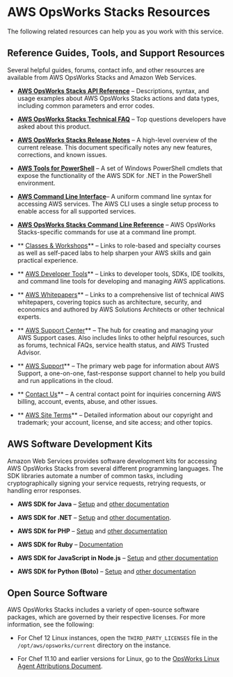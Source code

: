 # AWS OpsWorks Stacks Resources<a name="relatedresources"></a>

The following related resources can help you as you work with this service\.

## Reference Guides, Tools, and Support Resources<a name="OPS-Resources"></a>

Several helpful guides, forums, contact info, and other resources are available from AWS OpsWorks Stacks and Amazon Web Services\.

+ **[AWS OpsWorks Stacks API Reference](http://docs.aws.amazon.com/opsworks/latest/APIReference/Welcome.html)** – Descriptions, syntax, and usage examples about AWS OpsWorks Stacks actions and data types, including common parameters and error codes\.

+ **[AWS OpsWorks Stacks Technical FAQ](http://aws.amazon.com/opsworks/faqs/)** – Top questions developers have asked about this product\. 

+ **[AWS OpsWorks Stacks Release Notes](http://aws.amazon.com/releasenotes/AWS-OpsWorks)** – A high\-level overview of the current release\. This document specifically notes any new features, corrections, and known issues\.

+ **[AWS Tools for PowerShell](http://docs.aws.amazon.com/powershell/latest/userguide/pstools-welcome.html)** – A set of Windows PowerShell cmdlets that expose the functionality of the AWS SDK for \.NET in the PowerShell environment\.

+ **[AWS Command Line Interface](http://docs.aws.amazon.com/cli/latest/userguide/cli-chap-welcome.html)**– A uniform command line syntax for accessing AWS services\. The AWS CLI uses a single setup process to enable access for all supported services\. 

+ **[AWS OpsWorks Stacks Command Line Reference](http://docs.aws.amazon.com/cli/latest/reference/opsworks/index.html)** – AWS OpsWorks Stacks\-specific commands for use at a command line prompt\.

+ ** [Classes & Workshops](https://aws.amazon.com/training/course-descriptions/)** – Links to role\-based and specialty courses as well as self\-paced labs to help sharpen your AWS skills and gain practical experience\.

+ ** [AWS Developer Tools](https://aws.amazon.com/tools/)** – Links to developer tools, SDKs, IDE toolkits, and command line tools for developing and managing AWS applications\.

+ ** [AWS Whitepapers](https://aws.amazon.com/whitepapers/)** – Links to a comprehensive list of technical AWS whitepapers, covering topics such as architecture, security, and economics and authored by AWS Solutions Architects or other technical experts\.

+ ** [AWS Support Center](https://console.aws.amazon.com/support/home#/)** – The hub for creating and managing your AWS Support cases\. Also includes links to other helpful resources, such as forums, technical FAQs, service health status, and AWS Trusted Advisor\.

+ ** [AWS Support](https://aws.amazon.com/premiumsupport/)** – The primary web page for information about AWS Support, a one\-on\-one, fast\-response support channel to help you build and run applications in the cloud\.

+ ** [Contact Us](https://aws.amazon.com/contact-us/)** – A central contact point for inquiries concerning AWS billing, account, events, abuse, and other issues\. 

+ ** [AWS Site Terms](https://aws.amazon.com/terms/)** – Detailed information about our copyright and trademark; your account, license, and site access; and other topics\.

## AWS Software Development Kits<a name="OPS-Resources-SDK"></a>

Amazon Web Services provides software development kits for accessing AWS OpsWorks Stacks from several different programming languages\. The SDK libraries automate a number of common tasks, including cryptographically signing your service requests, retrying requests, or handling error responses\.

+  **AWS SDK for Java** – [Setup](http://docs.aws.amazon.com/AWSSdkDocsJava/latest/DeveloperGuide/java-dg-setup.html) and [other documentation](http://docs.aws.amazon.com/AWSJavaSDK/latest/javadoc/com/amazonaws/services/opsworks/AWSOpsWorks.html) 

+  **AWS SDK for \.NET** – [Setup](http://docs.aws.amazon.com/AWSSdkDocsNET/latest/DeveloperGuide/net-dg-setup.html) and [other documentation](http://docs.aws.amazon.com/sdkfornet/v3/apidocs/)\.

+  **AWS SDK for PHP** – [Setup](http://docs.aws.amazon.com/awssdkdocsphp2/latest/gettingstartedguide/sdk-php2-installing-the-sdk.html) and [other documentation](http://docs.aws.amazon.com/aws-sdk-php-2/latest/class-Aws.OpsWorks.OpsWorksClient.html) 

+  **AWS SDK for Ruby** – [Documentation](http://aws.amazon.com/documentation/sdk-for-ruby) 

+  **AWS SDK for JavaScript in Node\.js** – [Setup](http://docs.aws.amazon.com/nodejs/latest/dg/nodejs-dg-aws-sdk-for-node.js.html) and [other documentation](http://aws.amazon.com/documentation/sdkforjavascript/)

+ **AWS SDK for Python \(Boto\)** – [Setup](http://boto.readthedocs.org/en/latest/getting_started.html) and [other documentation](http://docs.pythonboto.org/en/latest/ref/opsworks.html)

## Open Source Software<a name="w3ab2c13b9"></a>

AWS OpsWorks Stacks includes a variety of open\-source software packages, which are governed by their respective licenses\. For more information, see the following:

+ For Chef 12 Linux instances, open the `THIRD_PARTY_LICENSES` file in the `/opt/aws/opsworks/current` directory on the instance\.

+ For Chef 11\.10 and earlier versions for Linux, go to the [OpsWorks Linux Agent Attributions Document](https://opsworks-instance-assets-us-east-1.s3.amazonaws.com/licenses/OpsWorks-Linux-Agent-Attributions-Document-10-08-14.pdf)\.